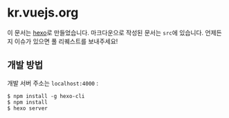 # kr.vuejs.org

이 문서는 [hexo](http://hexo.io/)로 만들었습니다. 마크다운으로 작성된 문서는 `src`에 있습니다. 언제든지 이슈가 있으면 풀 리퀘스트를 보내주세요!

## 개발 방법

개발 서버 주소는 `localhost:4000` :

```
$ npm install -g hexo-cli
$ npm install
$ hexo server
```
